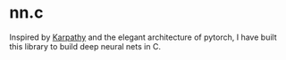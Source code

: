 # nn.c
Inspired by [Karpathy](https://github.com/karpathy) and the elegant architecture of pytorch, I have built this library to build deep neural nets in C. 
